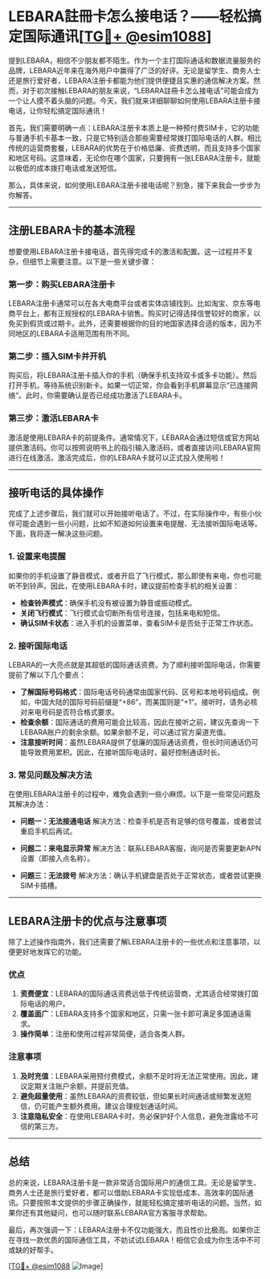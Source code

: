 # LEBARA註冊卡怎么接电话？——轻松搞定国际通讯[[TG💪+ @esim1088](https://t.me/s/esim1088)]

提到LEBARA，相信不少朋友都不陌生。作为一个主打国际通话和数据流量服务的品牌，LEBARA近年来在海外用户中赢得了广泛的好评。无论是留学生、商务人士还是旅行爱好者，LEBARA注册卡都能为他们提供便捷且实惠的通信解决方案。然而，对于初次接触LEBARA的朋友来说，“LEBARA註冊卡怎么接电话”可能会成为一个让人摸不着头脑的问题。今天，我们就来详细聊聊如何使用LEBARA注册卡接电话，让你轻松搞定国际通讯！

首先，我们需要明确一点：LEBARA注册卡本质上是一种预付费SIM卡，它的功能与普通手机卡基本一致，只是它特别适合那些需要经常拨打国际电话的人群。相比传统的运营商套餐，LEBARA的优势在于价格低廉、资费透明，而且支持多个国家和地区号码。这意味着，无论你在哪个国家，只要拥有一张LEBARA注册卡，就能以极低的成本拨打电话或发送短信。

那么，具体来说，如何使用LEBARA注册卡接电话呢？别急，接下来我会一步步为你解答。

---

## 注册LEBARA卡的基本流程

想要使用LEBARA注册卡接电话，首先得完成卡的激活和配置。这一过程并不复杂，但细节上需要注意。以下是一些关键步骤：

### **第一步：购买LEBARA注册卡**
LEBARA注册卡通常可以在各大电商平台或者实体店铺找到。比如淘宝、京东等电商平台上，都有正规授权的LEBARA卡销售。购买时记得选择信誉较好的商家，以免买到假货或过期卡。此外，还需要根据你的目的地国家选择合适的版本，因为不同地区的LEBARA卡适用范围有所不同。

### **第二步：插入SIM卡并开机**
购买后，将LEBARA注册卡插入你的手机（确保手机支持双卡或多卡功能）。然后打开手机，等待系统识别新卡。如果一切正常，你会看到手机屏幕显示“已连接网络”。此时，你需要确认是否已经成功激活了LEBARA卡。

### **第三步：激活LEBARA卡**
激活是使用LEBARA卡的前提条件。通常情况下，LEBARA会通过短信或官方网站提供激活码。你可以按照说明书上的指引输入激活码，或者直接访问LEBARA官网进行在线激活。激活完成后，你的LEBARA卡就可以正式投入使用啦！

---

## 接听电话的具体操作

完成了上述步骤后，我们就可以开始接听电话了。不过，在实际操作中，有些小伙伴可能会遇到一些小问题，比如不知道如何设置来电提醒、无法接听国际电话等。下面，我将逐一解决这些问题。

### **1. 设置来电提醒**
如果你的手机设置了静音模式，或者开启了飞行模式，那么即使有来电，你也可能听不到铃声。因此，在使用LEBARA卡时，建议提前检查手机的相关设置：

- **检查铃声模式**：确保手机没有被设置为静音或振动模式。
- **关闭飞行模式**：飞行模式会切断所有信号连接，包括来电和短信。
- **确认SIM卡状态**：进入手机的设置菜单，查看SIM卡是否处于正常工作状态。

### **2. 接听国际电话**
LEBARA的一大亮点就是其超低的国际通话资费。为了顺利接听国际电话，你需要提前了解以下几个要点：

- **了解国际号码格式**：国际电话号码通常由国家代码、区号和本地号码组成。例如，中国大陆的国际号码前缀是“+86”，而美国则是“+1”。接听时，请务必核对来电号码是否符合格式要求。
- **检查余额**：国际通话的费用可能会比较高，因此在接听之前，建议先查询一下LEBARA账户的剩余余额。如果余额不足，可以通过官方渠道充值。
- **注意接听时间**：虽然LEBARA提供了低廉的国际通话资费，但长时间通话仍可能导致费用累积。因此，在接听国际电话时，最好控制通话时长。

### **3. 常见问题及解决方法**
在使用LEBARA注册卡的过程中，难免会遇到一些小麻烦。以下是一些常见问题及其解决办法：

- **问题一：无法接通电话**
  解决方法：检查手机是否有足够的信号覆盖，或者尝试重启手机后再试。
  
- **问题二：来电显示异常**
  解决方法：联系LEBARA客服，询问是否需要更新APN设置（即接入点名称）。
  
- **问题三：无法拨号**
  解决方法：确认手机键盘是否处于正常状态，或者尝试更换SIM卡插槽。

---

## LEBARA注册卡的优点与注意事项

除了上述操作指南外，我们还需要了解LEBARA注册卡的一些优点和注意事项，以便更好地发挥它的功能。

### **优点**
1. **资费便宜**：LEBARA的国际通话资费远低于传统运营商，尤其适合经常拨打国际电话的用户。
2. **覆盖面广**：LEBARA支持多个国家和地区，只需一张卡即可满足多国通话需求。
3. **操作简单**：注册和使用过程非常简便，适合各类人群。

### **注意事项**
1. **及时充值**：LEBARA采用预付费模式，余额不足时将无法正常使用。因此，建议定期关注账户余额，并提前充值。
2. **避免超量使用**：虽然LEBARA的资费较低，但如果长时间通话或频繁发送短信，仍可能产生额外费用。建议合理规划通话时间。
3. **注意隐私安全**：在使用LEBARA卡时，务必保护好个人信息，避免泄露给不可信的第三方。

---

## 总结

总的来说，LEBARA注册卡是一款非常适合国际用户的通信工具。无论是留学生、商务人士还是旅行爱好者，都可以借助LEBARA卡实现低成本、高效率的国际通讯。只要按照本文提供的步骤正确操作，就能轻松搞定接听电话的问题。当然，如果你还有其他疑问，也可以随时联系LEBARA官方客服寻求帮助。

最后，再次强调一下：LEBARA注册卡不仅功能强大，而且性价比极高。如果你正在寻找一款优质的国际通信工具，不妨试试LEBARA！相信它会成为你生活中不可或缺的好帮手。

[[TG💪+ @esim1088](https://t.me/s/esim1088) ![Image](https://i.postimg.cc/4NQfJmqS/Snipaste-2025-05-13-00-14-12.png)]